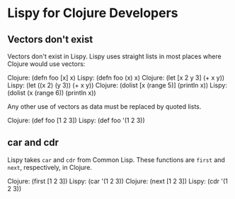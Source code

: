 Lispy for Clojure Developers
============================

Vectors don't exist
-------------------

Vectors don't exist in Lispy. Lispy uses straight lists in most places
where Clojure would use vectors:

Clojure:
    (defn foo [x] x)
Lispy:
    (defn foo (x) x)
Clojure:
    (let [x 2 y 3] (+ x y))
Lispy:
    (let ((x 2) (y 3)) (+ x y))
Clojure:
    (dolist [x (range 5)] (println x))
Lispy:
    (dolist (x (range 6)) (println x))

Any other use of vectors as data must be replaced by quoted lists.

Clojure:
    (def foo [1 2 3])
Lispy:
    (def foo '(1 2 3))

car and cdr
-----------

Lispy takes `car` and `cdr` from Common Lisp. These functions are
`first` and `next`, respectively, in Clojure.

Clojure:
    (first [1 2 3])
Lispy:
    (car '(1 2 3))
Clojure:
    (next [1 2 3])
Lispy:
    (cdr '(1 2 3))
